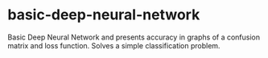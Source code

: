 # basic-deep-neural-network
Basic Deep Neural Network and presents accuracy in graphs of a confusion matrix and loss function. Solves a simple classification problem.

